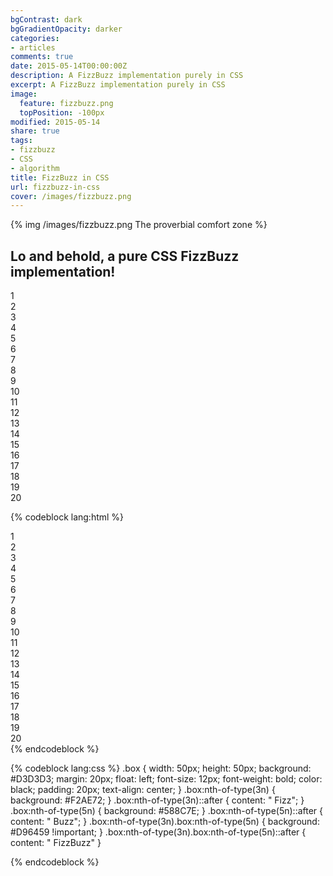```yaml
---
bgContrast: dark
bgGradientOpacity: darker
categories:
- articles
comments: true
date: 2015-05-14T00:00:00Z
description: A FizzBuzz implementation purely in CSS
excerpt: A FizzBuzz implementation purely in CSS
image:
  feature: fizzbuzz.png
  topPosition: -100px
modified: 2015-05-14
share: true
tags:
- fizzbuzz
- CSS
- algorithm
title: FizzBuzz in CSS
url: fizzbuzz-in-css
cover: /images/fizzbuzz.png
---
```


{% img  /images/fizzbuzz.png The proverbial comfort zone %}

## Lo and behold, a pure CSS FizzBuzz implementation!

<link rel="stylesheet" href="/assets/css/fizzbuzz.css" type="text/css" />

<div class='box'>1</div>
<div class='box'>2</div>
<div class='box'>3</div>
<div class='box'>4</div>
<div class='box'>5</div>
<div class='box'>6</div>
<div class='box'>7</div>
<div class='box'>8</div>
<div class='box'>9</div>
<div class='box'>10</div>
<div class='box'>11</div>
<div class='box'>12</div>
<div class='box'>13</div>
<div class='box'>14</div>
<div class='box'>15</div>
<div class='box'>16</div>
<div class='box'>17</div>
<div class='box'>18</div>
<div class='box'>19</div>
<div class='box'>20</div>
<div style="clear:both;" />

{% codeblock lang:html %}
<div class='container'>
    <div class='box'>1</div>
    <div class='box'>2</div>
    <div class='box'>3</div>
    <div class='box'>4</div>
    <div class='box'>5</div>
    <div class='box'>6</div>
    <div class='box'>7</div>
    <div class='box'>8</div>
    <div class='box'>9</div>
    <div class='box'>10</div>
    <div class='box'>11</div>
    <div class='box'>12</div>
    <div class='box'>13</div>
    <div class='box'>14</div>
    <div class='box'>15</div>
    <div class='box'>16</div>
    <div class='box'>17</div>
    <div class='box'>18</div>
    <div class='box'>19</div>
    <div class='box'>20</div>
</div>
{% endcodeblock %}

{% codeblock lang:css %}
.box {
    width: 50px;
    height: 50px;
    background: #D3D3D3;
    margin: 20px;
    float: left;
    font-size: 12px;
    font-weight: bold;
    color: black;
    padding: 20px;
    text-align: center;
}
.box:nth-of-type(3n) {
    background: #F2AE72;
}
.box:nth-of-type(3n)::after {
    content: " Fizz";
}
.box:nth-of-type(5n) {
    background: #588C7E;
}
.box:nth-of-type(5n)::after {
    content: " Buzz";
}
.box:nth-of-type(3n).box:nth-of-type(5n) {
    background: #D96459 !important;
}
.box:nth-of-type(3n).box:nth-of-type(5n)::after {
    content: " FizzBuzz"
}

{% endcodeblock %}
